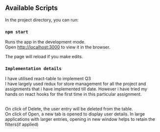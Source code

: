 
## Available Scripts

In the project directory, you can run:

### `npm start`

Runs the app in the development mode.<br />
Open [http://localhost:3000](http://localhost:3000) to view it in the browser.

The page will reload if you make edits.<br />

### `Implementation details`

I have utilised react-table to implement Q3<br/>
I have largely used redux for store management for all the project and assignments that i have implemented till date. However i have tried my hands on react hooks for the first time in this particular assignment.<br/><br/>

On click of Delete, the user entry will be deleted from the table.<br/>
On click of Open, a new tab is opened to display user details. In large applications with larger entries, opening in new window helps to retain the filters(if applied)<br/>
